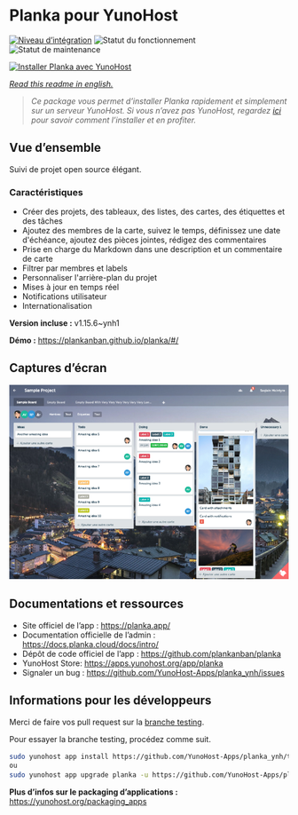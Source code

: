 <!--
N.B.: This README was automatically generated by https://github.com/YunoHost/apps/tree/master/tools/readme_generator
It shall NOT be edited by hand.
-->

# Planka pour YunoHost

[![Niveau d’intégration](https://dash.yunohost.org/integration/planka.svg)](https://dash.yunohost.org/appci/app/planka) ![Statut du fonctionnement](https://ci-apps.yunohost.org/ci/badges/planka.status.svg) ![Statut de maintenance](https://ci-apps.yunohost.org/ci/badges/planka.maintain.svg)

[![Installer Planka avec YunoHost](https://install-app.yunohost.org/install-with-yunohost.svg)](https://install-app.yunohost.org/?app=planka)

*[Read this readme in english.](./README.md)*

> *Ce package vous permet d’installer Planka rapidement et simplement sur un serveur YunoHost.
Si vous n’avez pas YunoHost, regardez [ici](https://yunohost.org/#/install) pour savoir comment l’installer et en profiter.*

## Vue d’ensemble

Suivi de projet open source élégant.

### Caractéristiques

- Créer des projets, des tableaux, des listes, des cartes, des étiquettes et des tâches
- Ajoutez des membres de la carte, suivez le temps, définissez une date d'échéance, ajoutez des pièces jointes, rédigez des commentaires
- Prise en charge du Markdown dans une description et un commentaire de carte
- Filtrer par membres et labels
- Personnaliser l'arrière-plan du projet
- Mises à jour en temps réel
- Notifications utilisateur
- Internationalisation


**Version incluse :** v1.15.6~ynh1

**Démo :** https://plankanban.github.io/planka/#/

## Captures d’écran

![Capture d’écran de Planka](./doc/screenshots/screenshot.png)

## Documentations et ressources

* Site officiel de l’app : <https://planka.app/>
* Documentation officielle de l’admin : <https://docs.planka.cloud/docs/intro/>
* Dépôt de code officiel de l’app : <https://github.com/plankanban/planka>
* YunoHost Store: <https://apps.yunohost.org/app/planka>
* Signaler un bug : <https://github.com/YunoHost-Apps/planka_ynh/issues>

## Informations pour les développeurs

Merci de faire vos pull request sur la [branche testing](https://github.com/YunoHost-Apps/planka_ynh/tree/testing).

Pour essayer la branche testing, procédez comme suit.

``` bash
sudo yunohost app install https://github.com/YunoHost-Apps/planka_ynh/tree/testing --debug
ou
sudo yunohost app upgrade planka -u https://github.com/YunoHost-Apps/planka_ynh/tree/testing --debug
```

**Plus d’infos sur le packaging d’applications :** <https://yunohost.org/packaging_apps>